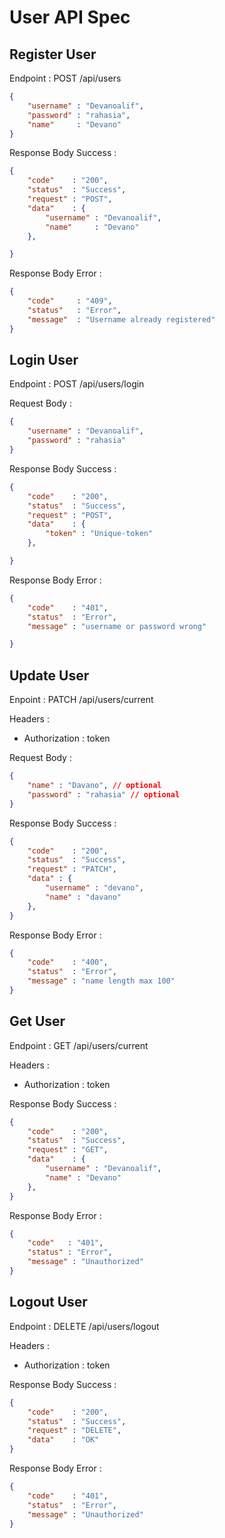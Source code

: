 <!-- user api -->
# User API Spec

## Register User
Endpoint : POST /api/users
```json
{
    "username" : "Devanoalif",
    "password" : "rahasia",
    "name"     : "Devano"
}
```
Response Body Success : 
```json
{
    "code"    : "200",
    "status"  : "Success",
    "request" : "POST",
    "data"    : {
        "username" : "Devanoalif",
        "name"     : "Devano"
    },

}
```
Response Body Error : 
```json
{
    "code"     : "409",
    "status"   : "Error",
    "message"  : "Username already registered"
}
```

## Login User
Endpoint : POST /api/users/login

Request Body : 
```json
{
    "username" : "Devanoalif",
    "password" : "rahasia"
}
```
Response Body Success : 
```json
{
    "code"    : "200",
    "status"  : "Success",
    "request" : "POST",
    "data"    : {
        "token" : "Unique-token"
    },

}
```
Response Body Error : 
```json
{
    "code"    : "401",
    "status"  : "Error",
    "message" : "username or password wrong"

}
```

## Update User
<!-- kalau data parsial yang bisa di update mending PATCH -->
<!-- jika PUT itu istilahnya di timpa -->
<!-- hanya bisa update password dan name -->
<!-- karena yang di update adlah user yang sedang login maka current -->
Enpoint : PATCH /api/users/current

<!-- ketika update user harus sudah login, setelah login dia dapet token -->
<!-- jika update dia harus update data dia, jadi harus login -->
<!-- harus ada header yang berisi token login -->

Headers :
- Authorization : token

Request Body : 
```json
{
    "name" : "Davano", // optional
    "password" : "rahasia" // optional
}
```

Response Body Success : 
```json
{
    "code"    : "200",
    "status"  : "Success",
    "request" : "PATCH",
    "data" : {
        "username" : "devano",
        "name" : "davano"
    },
}
```

Response Body Error : 
```json
{
    "code"    : "400",
    "status"  : "Error",
    "message" : "name length max 100"
}
```
## Get User
Endpoint : GET /api/users/current

Headers :
- Authorization : token

Response Body Success : 
```json
{
    "code"    : "200",
    "status"  : "Success",
    "request" : "GET",
    "data"    : {
        "username" : "Devanoalif",
        "name" : "Devano"
    },
}
```

Response Body Error : 
```json
{
    "code"   : "401",
    "status" : "Error",
    "message" : "Unauthorized"
}
```

## Logout User
Endpoint : DELETE /api/users/logout

Headers :
- Authorization : token

Response Body Success : 
```json
{
    "code"    : "200",
    "status"  : "Success",
    "request" : "DELETE",
    "data"    : "OK"
}
```

Response Body Error : 
```json
{
    "code"    : "401",
    "status"  : "Error",
    "message" : "Unauthorized"
}
```